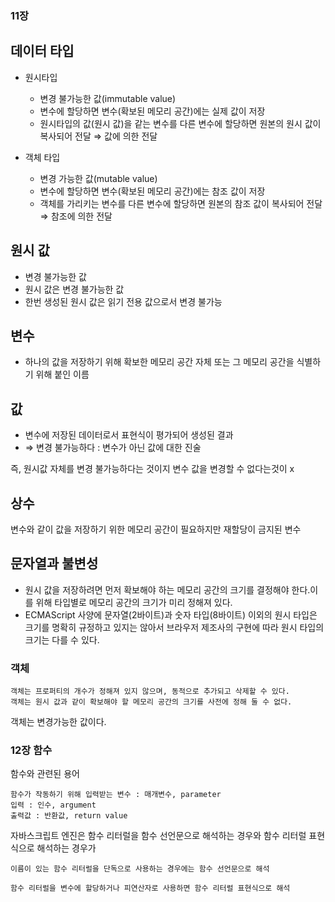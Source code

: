 ### 11장

## 데이터 타입

- 원시타입

  - 변경 불가능한 값(immutable value)
  - 변수에 할당하면 변수(확보된 메모리 공간)에는 실제 값이 저장
  - 원시타입의 값(원시 값)을 같는 변수를 다른 변수에 할당하면 원본의 원시 값이 복사되어 전달 ⇒ 값에 의한 전달

- 객체 타입
  - 변경 가능한 값(mutable value)
  - 변수에 할당하면 변수(확보된 메모리 공간)에는 참조 값이 저장
  - 객체를 가리키는 변수를 다른 변수에 할당하면 원본의 참조 값이 복사되어 전달 ⇒ 참조에 의한 전달

## 원시 값

- 변경 불가능한 값
- 원시 값은 변경 불가능한 값
- 한번 생성된 원시 값은 읽기 전용 값으로서 변경 불가능

## 변수

- 하나의 값을 저장하기 위해 확보한 메모리 공간 자체 또는 그 메모리 공간을 식별하기 위해 붙인 이름

## 값

- 변수에 저장된 데이터로서 표현식이 평가되어 생성된 결과
- ⇒ 변경 불가능하다 : 변수가 아닌 값에 대한 진술

즉, 원시값 자체를 변경 불가능하다는 것이지 변수 값을 변경할 수 없다는것이 x

## 상수

변수와 같이 값을 저장하기 위한 메모리 공간이 필요하지만 재할당이 금지된 변수

## 문자열과 불변성

- 원시 값을 저장하려면 먼저 확보해야 하는 메모리 공간의 크기를 결정해야 한다.이를 위해 타입별로 메모리 공간의 크기가 미리 정해져 있다.
- ECMAScript 사양에 문자열(2바이트)과 숫자 타입(8바이트) 이외의 원시 타입은 크기를 명확히 규정하고 있지는 않아서 브라우저 제조사의 구현에 따라 원시 타입의 크기는 다를 수 있다.

### 객체

```
객체는 프로퍼티의 개수가 정해져 있지 않으며, 동적으로 추가되고 삭제할 수 있다.
객체는 원시 값과 같이 확보해야 할 메모리 공간의 크기를 사전에 정해 둘 수 없다.
```

객체는 변경가능한 값이다.

### 12장 함수

함수와 관련된 용어

```
함수가 작동하기 위해 입력받는 변수 : 매개변수, parameter
입력 : 인수, argument
출력값 : 반환값, return value

```

자바스크립트 엔진은 함수 리터럴을 함수 선언문으로 해석하는 경우와 함수 리터럴 표현식으로 해석하는 경우가 

```
이름이 있는 함수 리터럴을 단독으로 사용하는 경우에는 함수 선언문으로 해석

함수 리터럴을 변수에 할당하거나 피연산자로 사용하면 함수 리터럴 표현식으로 해석
```
